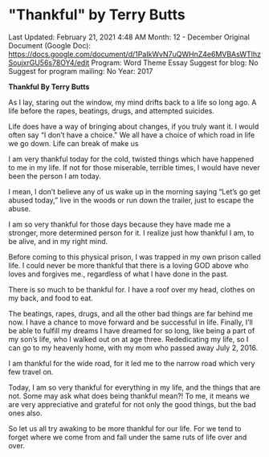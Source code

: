 # "Thankful" by Terry Butts

Last Updated: February 21, 2021 4:48 AM
Month: 12 - December
Original Document (Google Doc): https://docs.google.com/document/d/1PaIkWvN7uQWHnZ4e6MVBAsWTlhzSoujxrGU56s78OY4/edit
Program: Word Theme Essay
Suggest for blog: No
Suggest for program mailing: No
Year: 2017

**Thankful By Terry Butts**

As I lay, staring out the window, my mind drifts back to a life so long ago. A life before the rapes, beatings, drugs, and attempted suicides.

Life does have a way of bringing about changes, if you truly want it. I would often say “I don’t have a choice.” We all have a choice of which road in life we go down. Life can break of make us

I am very thankful today for the cold, twisted things which have happened to me in my life. If not for those miserable, terrible times, I would have never been the person I am today.

I mean, I don’t believe any of us wake up in the morning saying “Let’s go get abused today,” live in the woods or run down the trailer, just to escape the abuse.

I am so very thankful for those days because they have made me a stronger, more determined person for it. I realize just how thankful I am, to be alive, and in my right mind.

Before coming to this physical prison, I was trapped in my own prison called life. I could never be more thankful that there is a loving GOD above who loves and forgives me., regardless of what I have done in the past.

There is so much to be thankful for. I have a roof over my head, clothes on my back, and food to eat.

The beatings, rapes, drugs, and all the other bad things are far behind me now. I have a chance to move forward and be successful in life. Finally, I’ll be able to fulfill my dreams I have dreamed for so long, like being a part of my son’s life, who I walked out on at age three. Rededicating my life, so I can go to my heavenly home, with my mom who passed away July 2, 2016.

I am thankful for the wide road, for it led me to the narrow road which very few travel on.

Today, I am so very thankful for everything in my life, and the things that are not. Some may ask what does being thankful mean?! To me, it means we are very appreciative and grateful for not only the good things, but the bad ones also.

So let us all try awaking to be more thankful for our life. For we tend to forget where we come from and fall under the same ruts of life over and over.